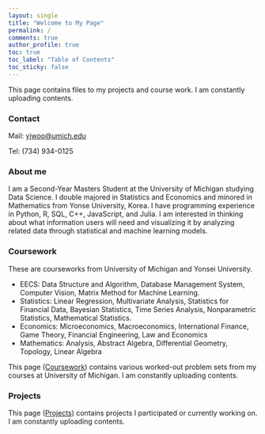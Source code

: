 ```yaml
---
layout: single
title: "Welcome to My Page"
permalink: /
comments: true
author_profile: true
toc: true
toc_label: "Table of Contents"
toc_sticky: false
---
```


This page contains files to my projects and course work. I am constantly uploading contents. 

### Contact

Mail: yjwoo@umich.edu

Tel: (734) 934-0125

### About me
I am a Second-Year Masters Student at the University of Michigan
studying Data Science. I double majored in Statistics and Economics and minored in Mathematics from Yonse University, Korea. I have programming experience in Python, R, SQL, C++, JavaScript, and Julia. I am interested in thinking about what information users will need and visualizing it by analyzing related data through statistical and machine learning models.

### Coursework
These are courseworks from University of Michigan and Yonsei University.
- EECS: Data Structure and Algorithm, Database Management System, Computer Vision, Matrix Method for Machine Learning.
- Statistics: Linear Regression, Multivariate Analysis, Statistics for Financial Data, Bayesian Statistics, Time Series Analysis, Nonparametric Statistics, Mathematical Statistics.
- Economics: Microeconomics, Macroeconomics, International Finance, Game Theory, Financial Engineering, Law and Economics
- Mathematics:  Analysis, Abstract Algebra, Differential Geometry, Topology, Linear Algebra

This page ([Coursework](https://junwoo-data.github.io/coursework/)) contains various worked-out problem sets from my courses at University of Michigan. I am constantly uploading contents.

### Projects
This page ([Projects](https://junwoo-data.github.io/projects/)) contains projects I participated or currently working on. I am constantly uploading contents.

